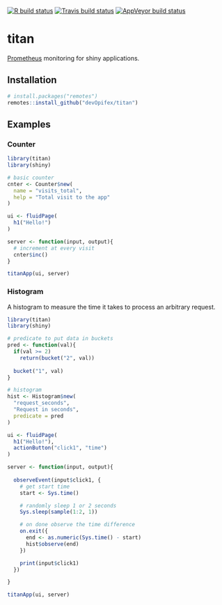 <!-- badges: start -->
[![R build status](https://github.com/devOpifex/titan/workflows/R-CMD-check/badge.svg)](https://github.com/devOpifex/titan/actions)
[![Travis build status](https://travis-ci.com/devOpifex/titan.svg?branch=master)](https://travis-ci.com/devOpifex/titan)
[![AppVeyor build status](https://ci.appveyor.com/api/projects/status/github/devOpifex/titan?branch=master&svg=true)](https://ci.appveyor.com/project/devOpifex/titan)
<!-- badges: end -->

# titan

[Prometheus](prometheus.io/) monitoring for shiny applications.

## Installation

``` r
# install.packages("remotes")
remotes::install_github("devOpifex/titan")
```

## Examples

### Counter

``` r
library(titan)
library(shiny)

# basic counter
cnter <- Counter$new(
  name = "visits_total", 
  help = "Total visit to the app"
)

ui <- fluidPage(
  h1("Hello!")
)

server <- function(input, output){
  # increment at every visit
  cnter$inc()
}

titanApp(ui, server)
```

### Histogram

A histogram to measure the time it takes to process an arbitrary request.

```r
library(titan)
library(shiny)

# predicate to put data in buckets
pred <- function(val){
  if(val >= 2)
    return(bucket("2", val))
  
  bucket("1", val)
}

# histogram
hist <- Histogram$new(
  "request_seconds",
  "Request in seconds",
  predicate = pred
)

ui <- fluidPage(
  h1("Hello!"),
  actionButton("click1", "time")
)

server <- function(input, output){
  
  observeEvent(input$click1, {
    # get start time
    start <- Sys.time()

    # randomly sleep 1 or 2 seconds
    Sys.sleep(sample(1:2, 1))

    # on done observe the time difference
    on.exit({
      end <- as.numeric(Sys.time() - start)
      hist$observe(end)
    })

    print(input$click1)
  })

}

titanApp(ui, server)
```
